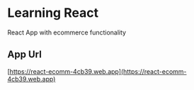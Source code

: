 # Learning React

React App with ecommerce functionality

## App Url
[https://react-ecomm-4cb39.web.app](https://react-ecomm-4cb39.web.app)
